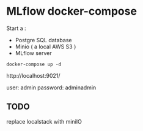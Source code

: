 # MLflow docker-compose

Start a :
 - Postgre SQL database
 - Minio ( a local AWS S3 )
 - MLflow server 

```shell
docker-compose up -d
```
http://localhost:9021/

user: admin
password: adminadmin

## TODO 

replace localstack with miniIO
